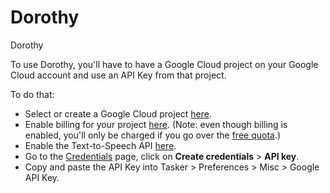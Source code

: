 # Dorothy
Dorothy

To use Dorothy, you'll have to have a Google Cloud project on your Google Cloud account and use an API Key from that project.</P>
To do that:
<ul>
<li>Select or create a Google Cloud project <a href="https://console.cloud.google.com/cloud-resource-manager">here</a>.</li>
<li>Enable billing for your project <a href="https://console.cloud.google.com/billing/linkedaccount">here</a>. (Note: even though billing is enabled, you'll only be charged if you go over the <a href="https://cloud.google.com/text-to-speech/pricing">free quota</a>.)</li>
<li>Enable the Text-to-Speech API <a href="https://console.cloud.google.com/flows/enableapi?apiid=texttospeech.googleapis.com">here</a>.</li>
<li>Go to the <a href="https://console.cloud.google.com/apis/credentials">Credentials</a> page, click on <b>Create credentials</b> &gt; <b>API key</b>.</li>
<li>Copy and paste the API Key into Tasker > Preferences > Misc > Google API Key.</li>
</ul>
